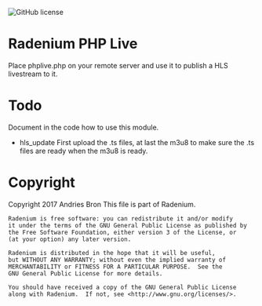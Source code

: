 ![GitHub license](https://img.shields.io/badge/license-GPL-blue.svg)


# Radenium PHP Live

Place phplive.php on your remote server and use it to publish a HLS livestream to it.

# Todo

Document in the code how to use this module.
- hls_update
First upload the .ts files, at last the m3u8 to make sure the .ts files are ready when the m3u8 is ready.

# Copyright

Copyright 2017 Andries Bron
This file is part of Radenium.

    Radenium is free software: you can redistribute it and/or modify
    it under the terms of the GNU General Public License as published by
    the Free Software Foundation, either version 3 of the License, or
    (at your option) any later version.

    Radenium is distributed in the hope that it will be useful,
    but WITHOUT ANY WARRANTY; without even the implied warranty of
    MERCHANTABILITY or FITNESS FOR A PARTICULAR PURPOSE.  See the
    GNU General Public License for more details.

    You should have received a copy of the GNU General Public License
    along with Radenium.  If not, see <http://www.gnu.org/licenses/>.
